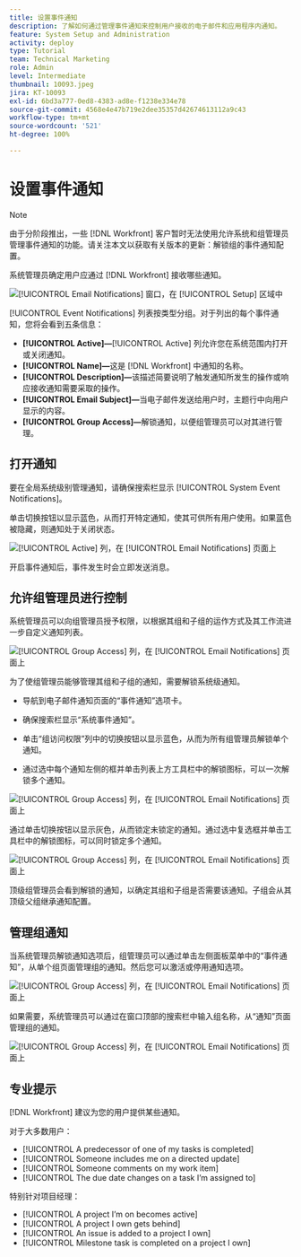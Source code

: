 ```yaml
---
title: 设置事件通知
description: 了解如何通过管理事件通知来控制用户接收的电子邮件和应用程序内通知。
feature: System Setup and Administration
activity: deploy
type: Tutorial
team: Technical Marketing
role: Admin
level: Intermediate
thumbnail: 10093.jpeg
jira: KT-10093
exl-id: 6bd3a777-0ed8-4383-ad8e-f1238e334e78
source-git-commit: 4568e4e47b719e2dee35357d42674613112a9c43
workflow-type: tm+mt
source-wordcount: '521'
ht-degree: 100%

---
```


<!--
this has the same content as the system administrator notification setup and mangement section of the email and inapp notificiations learning path
-->

<!--
add URL link in the note at the top of the LP
-->

# 设置事件通知

>[!NOTE]
>
>由于分阶段推出，一些 [!DNL Workfront] 客户暂时无法使用允许系统和组管理员管理事件通知的功能。请关注本文以获取有关版本的更新：解锁组的事件通知配置。

系统管理员确定用户应通过 [!DNL Workfront] 接收哪些通知。

![[!UICONTROL Email Notifications] 窗口，在 [!UICONTROL Setup] 区域中](assets/admin-fund-notifications-1.png)

[!UICONTROL Event Notifications] 列表按类型分组。对于列出的每个事件通知，您将会看到五条信息：

* **[!UICONTROL Active]—**[!UICONTROL Active] 列允许您在系统范围内打开或关闭通知。
* **[!UICONTROL Name]—**&#x200B;这是 [!DNL Workfront] 中通知的名称。
* **[!UICONTROL Description]—**&#x200B;该描述简要说明了触发通知所发生的操作或响应接收通知需要采取的操作。
* **[!UICONTROL Email Subject]—**&#x200B;当电子邮件发送给用户时，主题行中向用户显示的内容。
* **[!UICONTROL Group Access]—**&#x200B;解锁通知，以便组管理员可以对其进行管理。

## 打开通知

要在全局系统级别管理通知，请确保搜索栏显示 [!UICONTROL System Event Notifications]。

单击切换按钮以显示蓝色，从而打开特定通知，使其可供所有用户使用。如果蓝色被隐藏，则通知处于关闭状态。

![[!UICONTROL Active] 列，在 [!UICONTROL Email Notifications] 页面上](assets/admin-fund-notifications-2.png)

开启事件通知后，事件发生时会立即发送消息。

## 允许组管理员进行控制

系统管理员可以向组管理员授予权限，以根据其组和子组的运作方式及其工作流进一步自定义通知列表。

![[!UICONTROL Group Access] 列，在 [!UICONTROL Email Notifications] 页面上](assets/ganotifications_01.png)

为了使组管理员能够管理其组和子组的通知，需要解锁系统级通知。

* 导航到电子邮件通知页面的“事件通知”选项卡。

* 确保搜索栏显示“系统事件通知”。

* 单击“组访问权限”列中的切换按钮以显示蓝色，从而为所有组管理员解锁单个通知。

* 通过选中每个通知左侧的框并单击列表上方工具栏中的解锁图标，可以一次解锁多个通知。

![[!UICONTROL Group Access] 列，在 [!UICONTROL Email Notifications] 页面上](assets/ganotifications_02.png)

通过单击切换按钮以显示灰色，从而锁定未锁定的通知。通过选中复选框并单击工具栏中的解锁图标，可以同时锁定多个通知。

![[!UICONTROL Group Access] 列，在 [!UICONTROL Email Notifications] 页面上](assets/ganotifications_03.png)

顶级组管理员会看到解锁的通知，以确定其组和子组是否需要该通知。子组会从其顶级父组继承通知配置。﻿


## 管理组通知

当系统管理员解锁通知选项后，组管理员可以通过单击左侧面板菜单中的“事件通知”，从单个组页面管理组的通知。然后您可以激活或停用通知选项。

![[!UICONTROL Group Access] 列，在 [!UICONTROL Email Notifications] 页面上](assets/managegroupnotifications_01.png)

如果需要，系统管理员可以通过在窗口顶部的搜索栏中输入组名称，从“通知”页面管理组的通知。

![[!UICONTROL Group Access] 列，在 [!UICONTROL Email Notifications] 页面上](assets/managegroupnotifications_02.png)

## 专业提示

[!DNL Workfront] 建议为您的用户提供某些通知。

对于大多数用户：

* [!UICONTROL A predecessor of one of my tasks is completed]
* [!UICONTROL Someone includes me on a directed update]
* [!UICONTROL Someone comments on my work item]
* [!UICONTROL The due date changes on a task I’m assigned to]


特别针对项目经理：

* [!UICONTROL A project I’m on becomes active]
* [!UICONTROL A project I own gets behind]
* [!UICONTROL An issue is added to a project I own]
* [!UICONTROL Milestone task is completed on a project I own]

<!--
learn more URLs
-->
